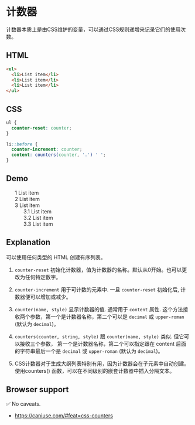 # 计数器

计数器本质上是由CSS维护的变量，可以通过CSS规则递增来记录它们的使用次数。

## HTML

```html
<ul>
  <li>List item</li>
  <li>List item</li>
  <li>List item</li>
</ul>
```

## CSS

```css
ul {
  counter-reset: counter;
}

li::before {
  counter-increment: counter;
  content: counters(counter, '.') ' ';
}
```

## Demo

<div class="snippet-demo">
	<div class="snippet-demo__countable-section">
    <ul>
      <li>List item</li>
      <li>List item</li>
      <li>
        List item
        <ul>
          <li>List item</li>
          <li>List item</li>
          <li>List item</li>
        </ul>
      </li>
    </ul>
  </div>
</div>

<style>
  .snippet-demo__countable-section ul {
    counter-reset: counter;
    list-style-type: none;
  }

  .snippet-demo__countable-section li::before {
    counter-increment: counter;
    content: counters(counter, '.') ' ';
  }
</style>

## Explanation

可以使用任何类型的 HTML 创建有序列表。

1. `counter-reset` 初始化计数器，值为计数器的名称。默认从0开始。也可以更改为任何特定数字。

2. `counter-increment` 用于可计数的元素中. 一旦 `counter-reset` 初始化后, 计数器便可以增加或减少。

3. `counter(name, style)` 显示计数器的值. 通常用于 `content` 属性. 这个方法接收两个参数，第一个是计数器名称，第二个可以是 `decimal` 或 `upper-roman` (默认为 `decimal`)。

4. `counters(counter, string, style)` 跟 `counter(name, style)` 类似. 但它可以接收三个参数， 第一个是计数器名称，第二个可以指定跟在 content 后面的字符串最后一个是 `decimal` 或 `upper-roman` (默认为 `decimal`)。

5. CSS计数器对于生成大纲列表特别有用，因为计数器会在子元素中自动创建。使用counters() 函数，可以在不同级别的嵌套计数器中插入分隔文本。

## Browser support

<span class="snippet__support-note">✅ No caveats.</span>

* https://caniuse.com/#feat=css-counters

<!-- tags: visual, other -->

